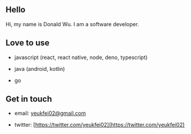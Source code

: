 ## Hello

Hi, my name is Donald Wu. I am a software developer.

## Love to use

- javascript (react, react native, node, deno, typescript)

- java (android, kotlin)

- go

## Get in touch

- email: [yeukfei02@gmail.com](yeukfei02@gmail.com)

- twitter: [https://twitter.com/yeukfei02](https://twitter.com/yeukfei02)